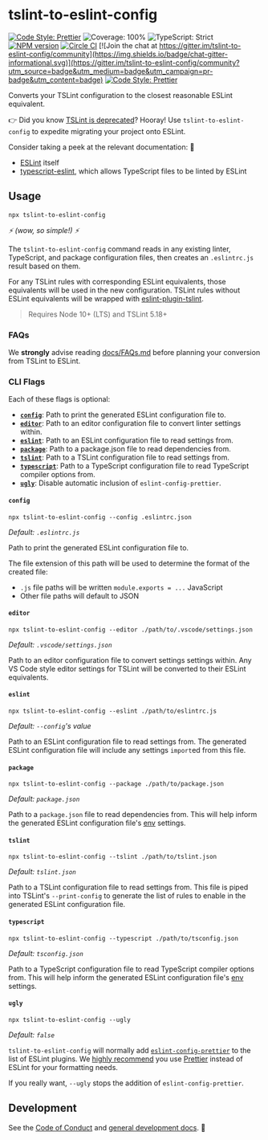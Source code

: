 # tslint-to-eslint-config

[![Code Style: Prettier](https://img.shields.io/badge/code_style-prettier-e72163.svg)](https://prettier.io)
![Coverage: 100%](https://img.shields.io/badge/coverage-100%25-orange.svg)
![TypeScript: Strict](https://img.shields.io/badge/typescript-strict-yellow.svg)
[![NPM version](https://badge.fury.io/js/tslint-to-eslint-config.svg)](http://badge.fury.io/js/tslint-to-eslint-config)
[![Circle CI](https://img.shields.io/circleci/build/github/typescript-eslint/tslint-to-eslint-config.svg)](https://circleci.com/gh/typescript-eslint/tslint-to-eslint-config)
[![Join the chat at https://gitter.im/tslint-to-eslint-config/community](https://img.shields.io/badge/chat-gitter-informational.svg)](https://gitter.im/tslint-to-eslint-config/community?utm_source=badge&utm_medium=badge&utm_campaign=pr-badge&utm_content=badge)
[![Code Style: Prettier](https://img.shields.io/badge/speed-blazingly_fast-blueviolet.svg)](https://prettier.io)

Converts your TSLint configuration to the closest reasonable ESLint equivalent.

👉 Did you know [TSLint is deprecated](https://github.com/palantir/tslint/issues/4534)?
Hooray!
Use `tslint-to-eslint-config` to expedite migrating your project onto ESLint.

Consider taking a peek at the relevant documentation: 🤔

-   [ESLint](https://eslint.org/docs) itself
-   [typescript-eslint](https://typescript-eslint.io), which allows TypeScript files to be linted by ESLint

## Usage

```shell
npx tslint-to-eslint-config
```

_⚡ (wow, so simple!) ⚡_

The `tslint-to-eslint-config` command reads in any existing linter, TypeScript, and package configuration files, then creates an `.eslintrc.js` result based on them.

For any TSLint rules with corresponding ESLint equivalents, those equivalents will be used in the new configuration.
TSLint rules without ESLint equivalents will be wrapped with [eslint-plugin-tslint](https://github.com/typescript-eslint/typescript-eslint/tree/master/packages/eslint-plugin-tslint).

> Requires Node 10+ (LTS) and TSLint 5.18+

### FAQs

We **strongly** advise reading [docs/FAQs.md](./docs/FAQs.md) before planning your conversion from TSLint to ESLint.

### CLI Flags

Each of these flags is optional:

-   **[`config`](#config)**: Path to print the generated ESLint configuration file to.
-   **[`editor`](#editor)**: Path to an editor configuration file to convert linter settings within.
-   **[`eslint`](#eslint)**: Path to an ESLint configuration file to read settings from.
-   **[`package`](#package)**: Path to a package.json file to read dependencies from.
-   **[`tslint`](#tslint)**: Path to a TSLint configuration file to read settings from.
-   **[`typescript`](#typescript)**: Path to a TypeScript configuration file to read TypeScript compiler options from.
-   **[`ugly`](#ugly)**: Disable automatic inclusion of `eslint-config-prettier`.

#### `config`

```shell
npx tslint-to-eslint-config --config .eslintrc.json
```

_Default: `.eslintrc.js`_

Path to print the generated ESLint configuration file to.

The file extension of this path will be used to determine the format of the created file:

-   `.js` file paths will be written `module.exports = ...` JavaScript
-   Other file paths will default to JSON

#### `editor`

```shell
npx tslint-to-eslint-config --editor ./path/to/.vscode/settings.json
```

_Default: `.vscode/settings.json`_

Path to an editor configuration file to convert settings settings within.
Any VS Code style editor settings for TSLint will be converted to their ESLint equivalents.

#### `eslint`

```shell
npx tslint-to-eslint-config --eslint ./path/to/eslintrc.js
```

_Default: `--config`'s value_

Path to an ESLint configuration file to read settings from.
The generated ESLint configuration file will include any settings `import`ed from this file.

#### `package`

```shell
npx tslint-to-eslint-config --package ./path/to/package.json
```

_Default: `package.json`_

Path to a `package.json` file to read dependencies from.
This will help inform the generated ESLint configuration file's [env](https://eslint.org/docs/user-guide/configuring#specifying-parser-options) settings.

#### `tslint`

```shell
npx tslint-to-eslint-config --tslint ./path/to/tslint.json
```

_Default: `tslint.json`_

Path to a TSLint configuration file to read settings from.
This file is piped into TSLint's `--print-config` to generate the list of rules to enable in the generated ESLint configuration file.

#### `typescript`

```shell
npx tslint-to-eslint-config --typescript ./path/to/tsconfig.json
```

_Default: `tsconfig.json`_

Path to a TypeScript configuration file to read TypeScript compiler options from.
This will help inform the generated ESLint configuration file's [env](https://eslint.org/docs/user-guide/configuring#specifying-parser-options) settings.

#### `ugly`

```shell
npx tslint-to-eslint-config --ugly
```

_Default: `false`_

`tslint-to-eslint-config` will normally add [`eslint-config-prettier`](https://github.com/prettier/eslint-config-prettier) to the list of ESLint plugins.
We [highly recommend](./docs/FAQs.md##should-i-use-prettier) you use [Prettier](http://prettier.io) instead of ESLint for your formatting needs.

If you really want, `--ugly` stops the addition of `eslint-config-prettier`.

## Development

See the [Code of Conduct](./.github/CODE_OF_CONDUCT.md) and [general development docs](./docs/Development.md). 💖
